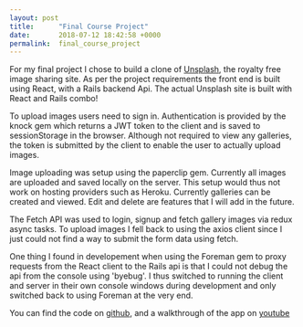 ```yaml
---
layout: post
title:      "Final Course Project"
date:       2018-07-12 18:42:58 +0000
permalink:  final_course_project
---
```



For my final project I chose to build a clone of [Unsplash](http://unsplash.com),  the royalty free image sharing site. As per the project requirements the front end is built using React, with a Rails backend Api. The actual Unsplash site is built with React and Rails combo!

To upload images users need to sign in. Authentication is provided by the knock gem which returns a JWT token to the client and is saved to sessionStorage in the browser. Although not required to view any galleries, the token is submitted by the client to enable the user to actually upload images.

Image uploading was setup using the paperclip gem. Currently all images are uploaded and saved locally on the server. This setup would thus not work on hosting providers such as Heroku. Currently galleries can be created and viewed. Edit and delete are features that I will add in the future.

The Fetch API was used to login, signup and fetch gallery images via redux async tasks. To upload images I fell back to using the axios client since I just could not find a way to submit the form data using fetch. 

One thing I found in developement when using the Foreman gem to proxy requests from the React client to the Rails api is that I could not debug the api from the console using 'byebug'. I thus switched to running the client and server in their own console windows during development and only switched back to using Foreman at the very end.

You can find the code on [github](https://github.com/theBoyMo/React-Rails-Image-Gallery), and a walkthrough of the app on [youtube](https://www.youtube.com/watch?v=MmOR_5yI3Gs&feature=youtu.be)
